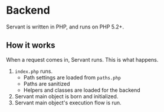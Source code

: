 
# Backend

Servant is written in PHP, and runs on PHP 5.2+.



## How it works

When a request comes in, Servant runs. This is what happens.

1. `index.php` runs.
	- Path settings are loaded from `paths.php`
	- Paths are sanitized
	- Helpers and classes are loaded for the backend
2. Servant main object is born and initialized.
3. Servant main object's execution flow is run.
